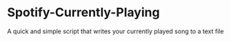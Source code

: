 # Spotify-Currently-Playing
A quick and simple script that writes your currently played song to a text file

